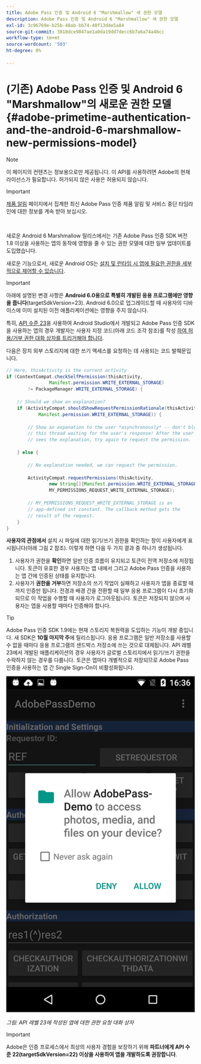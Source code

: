 ```yaml
---
title: Adobe Pass 인증 및 Android 6 "Marshmallow" 새 권한 모델
description: Adobe Pass 인증 및 Android 6 "Marshmallow" 새 권한 모델
exl-id: 3c96769e-b25b-48ab-bb74-40f13d4e5a84
source-git-commit: 3818dce9847ae1a0da19dd7decc6b7a6a74a46cc
workflow-type: tm+mt
source-wordcount: '503'
ht-degree: 0%

---
```


# (기존) Adobe Pass 인증 및 Android 6 &quot;Marshmallow&quot;의 새로운 권한 모델 {#adobe-primetime-authentication-and-the-android-6-marshmallow-new-permissions-model}

>[!NOTE]
>
>이 페이지의 컨텐츠는 정보용으로만 제공됩니다. 이 API를 사용하려면 Adobe의 현재 라이선스가 필요합니다. 허가되지 않은 사용은 허용되지 않습니다.

>[!IMPORTANT]
>
> [제품 알림](/help/authentication/product-announcements.md) 페이지에서 집계한 최신 Adobe Pass 인증 제품 알림 및 서비스 중단 타임라인에 대한 정보를 계속 받아 보십시오.

</br>

새로운 Android 6 Marshmallow 릴리스에서는 기존 Adobe Pass 인증 SDK 버전 1.8 이상을 사용하는 앱의 동작에 영향을 줄 수 있는 권한 모델에 대한 일부 업데이트를 도입했습니다.

새로운 기능으로서, 새로운 Android OS는 [설치 및 런타임 시 앱에 필요한 권한을 세부적으로 제어할 수 있습니다](https://developer.android.com/about/versions/marshmallow/android-6.0-changes.html).

>[!IMPORTANT]
>
>아래에 설명된 변경 사항은 **Android 6.0용으로 특별히 개발된 응용 프로그램에만 영향을 줍니다**(targetSdkVersion=23). Android 6.0으로 업그레이드할 때 사용자의 디바이스에 이미 설치된 이전 애플리케이션에는 영향을 주지 않습니다.


특히, [API 수준 23](http://developer.android.com/sdk/api_diff/23/changes.html)을 사용하여 Android Studio에서 개발되고 Adobe Pass 인증 SDK을 사용하는 앱의 경우 개발자는 사용자 지정 코드(아래 코드 조각 참조)를 작성 [하여 허용/거부 권한 대화 상자를 트리거해야 합니다](https://developer.android.com/training/permissions/requesting.html).

다음은 장치 외부 스토리지에 대한 쓰기 액세스를 요청하는 데 사용되는 코드 발췌문입니다.

```java
// Here, thisActivity is the current activity
if (ContextCompat.checkSelfPermission(thisActivity,
                Manifest.permission.WRITE_EXTERNAL_STORAGE)
        != PackageManager.WRITE_EXTERNAL_STORAGE) {

    // Should we show an explanation?
    if (ActivityCompat.shouldShowRequestPermissionRationale(thisActivity,
            Manifest.permission.WRITE_EXTERNAL_STORAGE)) {

        // Show an expanation to the user *asynchronously* -- don't block
        // this thread waiting for the user's response! After the user
        // sees the explanation, try again to request the permission.

    } else {

        // No explanation needed, we can request the permission.

        ActivityCompat.requestPermissions(thisActivity,
                new String[]{Manifest.permission.WRITE_EXTERNAL_STORAGE},
                MY_PERMISSIONS_REQUEST_WRITE_EXTERNAL_STORAGE);

        // MY_PERMISSIONS_REQUEST_WRITE_EXTERNAL_STORAGE is an
        // app-defined int constant. The callback method gets the
        // result of the request.
    }
}
```




**사용자의 관점에서** 설치 시 파일에 대한 읽기/쓰기 권한을 확인하는 창이 사용자에게 표시됩니다(아래 그림 2 참조). 이렇게 하면 다음 두 가지 결과 중 하나가 생성됩니다.

1. 사용자가 권한을 **확인**&#x200B;하면 일반 인증 흐름이 유지되고 토큰이 전역 저장소에 저장됩니다. 토큰이 유효한 경우 사용자는 앱 내에서 그리고 Adobe Pass 인증을 사용하는 앱 간에 인증된 상태를 유지합니다.
1. 사용자가 **권한을 거부**&#x200B;하면 저장소의 쓰기 작업이 실패하고 사용자가 앱을 종료할 때까지 인증만 됩니다. 전경과 배경 간을 전환할 때 일부 응용 프로그램이 다시 초기화되므로 이 작업을 수행할 때 사용자가 로그아웃됩니다. 토큰은 저장되지 않으며 사용자는 앱을 사용할 때마다 인증해야 합니다.


>[!TIP]
>
>Adobe Pass 인증 SDK 1.9에는 현재 스토리지 복원력을 도입하는 기능이 개발 중입니다. 새 SDK은 **10월 마지막 주**&#x200B;에 릴리스됩니다. 응용 프로그램은 일반 저장소를 사용할 수 없을 때마다 응용 프로그램의 샌드박스 저장소에 쓰는 것으로 대체됩니다. API 레벨 23에서 개발된 애플리케이션의 경우 사용자가 글로벌 스토리지에서 읽기/쓰기 권한을 수락하지 않는 경우를 다룹니다. 토큰은 앱마다 개별적으로 저장되므로 Adobe Pass 인증을 사용하는 앱 간 Single Sign-On이 비활성화됩니다.


![](../../../assets/android-permissions-request.png)

*그림: API 레벨 23에 작성된 앱에 대한 권한 요청 대화 상자*

>[!IMPORTANT]
>
> Adobe은 인증 프로세스에서 최상의 사용자 경험을 보장하기 위해 **파트너에게 API 수준 22(targetSdkVersion=22) 이상을 사용하여 앱을 개발하도록 권장합니다**.
